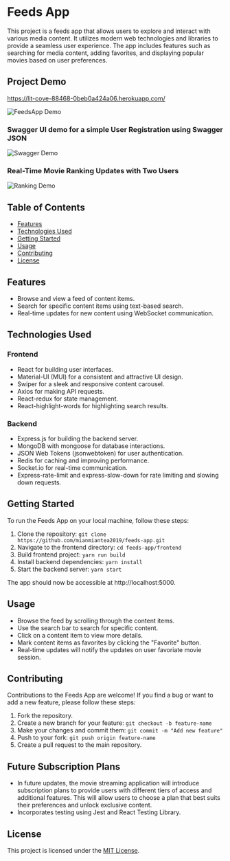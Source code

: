 # Feeds App

This project is a feeds app that allows users to explore and interact with various media content. It utilizes modern web technologies and libraries to provide a seamless user experience. The app includes features such as searching for media content, adding favorites, and displaying popular movies based on user preferences.

## Project Demo
https://lit-cove-88468-0beb0a424a06.herokuapp.com/

![FeedsApp Demo](https://github.com/mianmiantea2019/Feeds-App/blob/master/image/project_demo.gif)


### Swagger UI demo for a simple User Registration using Swagger JSON

![Swagger Demo](https://github.com/mianmiantea2019/Feeds-App/blob/master/image/swagger_demo.gif)


### Real-Time Movie Ranking Updates with Two Users

![Ranking Demo](https://github.com/mianmiantea2019/Feeds-App/blob/master/image/ranking_demo.gif)

## Table of Contents

- [Features](#features)
- [Technologies Used](#technologies-used)
- [Getting Started](#getting-started)
- [Usage](#usage)
- [Contributing](#contributing)
- [License](#license)

## Features

- Browse and view a feed of content items.
- Search for specific content items using text-based search.
- Real-time updates for new content using WebSocket communication.

## Technologies Used

### Frontend

- React for building user interfaces.
- Material-UI (MUI) for a consistent and attractive UI design.
- Swiper for a sleek and responsive content carousel.
- Axios for making API requests.
- React-redux for state management.
- React-highlight-words for highlighting search results.

### Backend

- Express.js for building the backend server.
- MongoDB with mongoose for database interactions.
- JSON Web Tokens (jsonwebtoken) for user authentication.
- Redis for caching and improving performance.
- Socket.io for real-time communication.
- Express-rate-limit and express-slow-down for rate limiting and slowing down requests.

## Getting Started

To run the Feeds App on your local machine, follow these steps:

1. Clone the repository: `git clone https://github.com/mianmiantea2019/feeds-app.git`
2. Navigate to the frontend directory: `cd feeds-app/frontend`
3. Build frontend project: `yarn run build`
4. Install backend dependencies: `yarn install`
5. Start the backend server: `yarn start`

The app should now be accessible at http://localhost:5000.

## Usage

- Browse the feed by scrolling through the content items.
- Use the search bar to search for specific content.
- Click on a content item to view more details.
- Mark content items as favorites by clicking the "Favorite" button.
- Real-time updates will notify the updates on user favoriate movie session.

## Contributing

Contributions to the Feeds App are welcome! If you find a bug or want to add a new feature, please follow these steps:

1. Fork the repository.
2. Create a new branch for your feature: `git checkout -b feature-name`
3. Make your changes and commit them: `git commit -m "Add new feature"`
4. Push to your fork: `git push origin feature-name`
5. Create a pull request to the main repository.

## Future Subscription Plans

- In future updates, the movie streaming application will introduce subscription plans to provide users with different tiers of access and additional features. This will allow users to choose a plan that best suits their preferences and unlock exclusive content.
- Incorporates testing using Jest and React Testing Library.

## License

This project is licensed under the [MIT License](LICENSE).
